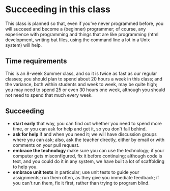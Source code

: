 Succeeding in this class
===

This class is planned so that, even if you've never programmed before, you will succeed and become a (beginner) programmer; of course, any experience with programming and things that are like programming (html development, writing bat files, using the command line a lot in a Unix system) will help.

## Time requirements

This is an 8-week Summer class, and so it is twice as fast as our regular classes; you should plan to spend about 20 hours a week in this class; and the variance, both within students and week to week, may be quite high; you may need to spend 25 or even 30 hours one week, although you should not need to spend that much every week.

## Succeeding

+ **start early** that way, you can find out whether you need to spend more time, or you can ask for help and get it, so you don't fall behind.
+ **ask for help** if and when you need it; we will have discussion groups where you can ask; also, ask the teacher directly, either by email or with comments on your pull request.
+ **embrace the technology** make sure you can use the technology; if your computer gets misconfigured, fix it before continuing; although code is text, and you could do it in any system, we have built a lot of scaffolding to help you.
+ **embrace unit tests** in particular; use unit tests to guide your assignments; run them often, as they give you immediate feedback; if you can't run them, fix it first, rather than trying to program blind.